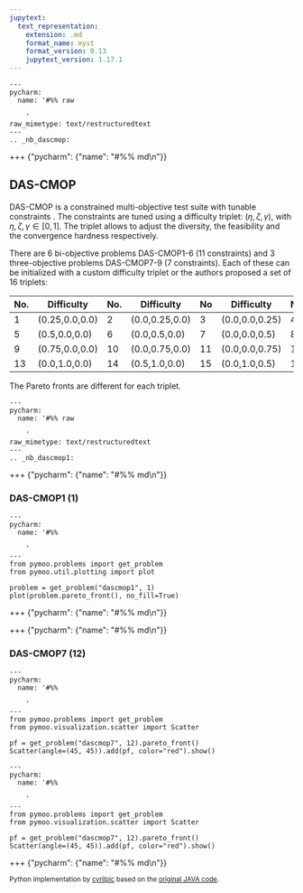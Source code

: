 ```yaml
---
jupytext:
  text_representation:
    extension: .md
    format_name: myst
    format_version: 0.13
    jupytext_version: 1.17.1
---
```


```{raw-cell}
---
pycharm:
  name: '#%% raw

    '
raw_mimetype: text/restructuredtext
---
.. _nb_dascmop:
```

+++ {"pycharm": {"name": "#%% md\n"}}

## DAS-CMOP

DAS-CMOP is a constrained multi-objective test suite with tunable constraints <cite data-cite="dascmop"></cite>. The constraints are tuned using a difficulty triplet: $(\eta, \zeta, \gamma)$, with $\eta, \zeta, \gamma \in [0, 1]$. The triplet allows to adjust the diversity, the feasibility and the convergence hardness respectively.

There are 6 bi-objective problems DAS-CMOP1-6 (11 constraints) and 3 three-objective problems DAS-CMOP7-9 (7 constraints). Each of these can be initialized with a custom difficulty triplet or the authors proposed a set of 16 triplets:

|No. | Difficulty     | No. | Difficulty     | No | Difficulty     | No | Difficulty
|---|---|---|---|---|---|---|---
| 1  | (0.25,0.0,0.0) | 2   | (0.0,0.25,0.0) | 3  | (0.0,0.0,0.25) | 4  | (0.25,0.25,0.25)
| 5  | (0.5,0.0,0.0)  | 6   | (0.0,0.5,0.0)  | 7  | (0.0,0.0,0.5)  | 8  | (0.5,0.5,0.5)
| 9  | (0.75,0.0,0.0) | 10  | (0.0,0.75,0.0) | 11 | (0.0,0.0,0.75) | 12 | (0.75,0.75,0.75)
| 13 | (0.0,1.0,0.0)  | 14  | (0.5,1.0,0.0)  | 15 | (0.0,1.0,0.5)  | 16 | (0.5,1.0,0.5)

The Pareto fronts are different for each triplet.

```{raw-cell}
---
pycharm:
  name: '#%% raw

    '
raw_mimetype: text/restructuredtext
---
.. _nb_dascmop1:
```

+++ {"pycharm": {"name": "#%% md\n"}}

### DAS-CMOP1 (1)

```{code-cell}
---
pycharm:
  name: '#%%

    '
---
from pymoo.problems import get_problem
from pymoo.util.plotting import plot

problem = get_problem("dascmop1", 1)
plot(problem.pareto_front(), no_fill=True)
```

+++ {"pycharm": {"name": "#%% md\n"}}



+++ {"pycharm": {"name": "#%% md\n"}}

### DAS-CMOP7 (12)

```{code-cell}
---
pycharm:
  name: '#%%

    '
---
from pymoo.problems import get_problem
from pymoo.visualization.scatter import Scatter

pf = get_problem("dascmop7", 12).pareto_front()
Scatter(angle=(45, 45)).add(pf, color="red").show()
```

```{code-cell}
---
pycharm:
  name: '#%%

    '
---
from pymoo.problems import get_problem
from pymoo.visualization.scatter import Scatter

pf = get_problem("dascmop7", 12).pareto_front()
Scatter(angle=(45, 45)).add(pf, color="red").show()
```

+++ {"pycharm": {"name": "#%% md\n"}}

<sub>Python implementation by [cyrilpic](https://github.com/cyrilpic) based on the [original JAVA code](http://imagelab.stu.edu.cn/Content.aspx?type=content&Content_ID=1310).</sub>
